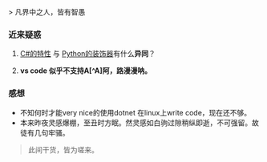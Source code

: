 
<title>杂想</title>
> 凡界中之人，皆有智愚


### 近来疑惑
1.  [C#的特性](https://msdn.microsoft.com/zh-cn/library/z0w1kczw.aspx)
    与
    [Python的装饰器](https://www.python.org/dev/peps/pep-0318/)有什么**异同**？

2.  __vs code 似乎不支持A[^A]阿，路漫漫呐。__

### 感想
- 不知何时才能very nice的使用dotnet 在linux上write code，现在还不够。
- 本来昨夜灵感爆棚，至丑时方眠。然灵感如白驹过隙稍纵即逝，不可强留。故徒有几句牢骚。













> 此间干货，皆为嗟来。